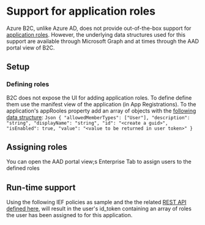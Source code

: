 # Support for application roles
Azure B2C, unlike Azure AD, does not provide out-of-the-box support for [application roles](https://docs.microsoft.com/en-us/azure/active-directory/develop/howto-add-app-roles-in-azure-ad-apps). However, the underlying data structures used for this support are available through Microsoft Graph and
at times through the AAD portal view of B2C.

## Setup
### Defining roles
B2C does not expose the UI for adding application roles. To define define them use the manifest view of the application (in App Registrations). To the application's appRooles property add an array of objects with the [following data structure](https://docs.microsoft.com/en-us/graph/api/resources/approle?view=graph-rest-1.0#properties):
``Json
{
  "allowedMemberTypes": ["User"],
  "description": "string",
  "displayName": "string",
  "id": "<create a guid>",
  "isEnabled": true,
  "value": "<value to be returned in user token>"
}
``
## Assigning roles
You can open the AAD portal view;s Enterprise Tab to assign users to the defined roles

## Run-time support
Using the following IEF policies as sample and the the related [REST API defined here](https://github.com/mrochon/b2csamples/tree/master/REST), will result
in the user's id_token containing an array of roles the user has been assigned to for this application.